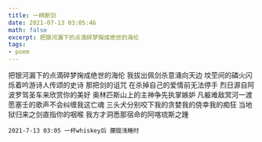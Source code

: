 ```yaml
---
title: 一柄断剑
date: 2021-07-13 03:05:46
math: false
excerpt: 把银河漏下的点滴碎梦掬成绝世的海伦
tags:
- poem
---
```


把银河漏下的点滴碎梦掬成绝世的海伦
我拔出佩剑杀意涌向天边
坟茔间的磷火闪烁着吟游诗人传颂的史诗
那把剑的诅咒
在杀掉自己的爱情前无法停手
烈日源自阿波罗驾圣车来欣赏你的美好
奥林匹斯山上的主神争先执掌嫉妒
凡躯难敌冥河一渡
愿塞壬的歌声不会纠缠我这亡魂
三头犬分别咬下我的贪婪我的侥幸我的痴狂
当地狱归来之剑直指你的咽喉
我方才洞悉那宿命的阿喀琉斯之踵

`2021-7-13 03:05 一杯whiskey后 朦胧浅睡时`